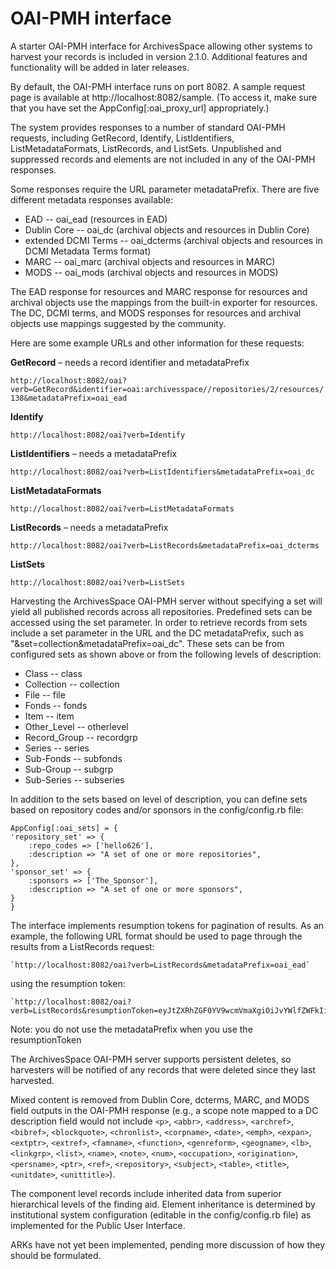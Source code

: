 # OAI-PMH interface

A starter OAI-PMH interface for ArchivesSpace allowing other systems to harvest
your records is included in version 2.1.0. Additional features and functionality
will be added in later releases.

By default, the OAI-PMH interface runs on port 8082. A sample request page is
available at http://localhost:8082/sample. (To access it, make sure that you
have set the AppConfig[:oai_proxy_url] appropriately.)

The system provides responses to a number of standard OAI-PMH requests,
including GetRecord, Identify, ListIdentifiers, ListMetadataFormats,
ListRecords, and ListSets. Unpublished and suppressed records and elements are
not included in any of the OAI-PMH responses.

Some responses require the URL parameter metadataPrefix. There are five
different metadata responses available:

* EAD -- oai_ead (resources in EAD)
* Dublin Core -- oai_dc (archival objects and resources in Dublin Core)
* extended DCMI Terms -- oai_dcterms (archival objects and resources in DCMI Metadata Terms format)
* MARC -- oai_marc (archival objects and resources in MARC)
* MODS -- oai_mods (archival objects and resources in MODS)

The EAD response for resources and MARC response for resources and archival
objects use the mappings from the built-in exporter for resources. The DC,
DCMI terms, and MODS responses for resources and archival objects use mappings
suggested by the community.

Here are some example URLs and other information for these requests:

**GetRecord** – needs a record identifier and metadataPrefix

  `http://localhost:8082/oai?verb=GetRecord&identifier=oai:archivesspace//repositories/2/resources/138&metadataPrefix=oai_ead`

**Identify**

  `http://localhost:8082/oai?verb=Identify`

**ListIdentifiers** – needs a metadataPrefix

  `http://localhost:8082/oai?verb=ListIdentifiers&metadataPrefix=oai_dc`

**ListMetadataFormats**

  `http://localhost:8082/oai?verb=ListMetadataFormats`

**ListRecords** – needs a metadataPrefix

  `http://localhost:8082/oai?verb=ListRecords&metadataPrefix=oai_dcterms`

**ListSets**

  `http://localhost:8082/oai?verb=ListSets`

Harvesting the ArchivesSpace OAI-PMH server without specifying a set will yield
all published records across all repositories.
Predefined sets can be accessed using the set parameter. In order to retrieve
records from sets include a set parameter in the URL and the DC metadataPrefix,
such as "&set=collection&metadataPrefix=oai_dc". These sets can be from
configured sets as shown above or from the following levels of description:

* Class -- class
* Collection -- collection
* File -- file
* Fonds -- fonds
* Item -- item
* Other_Level -- otherlevel
* Record_Group -- recordgrp
* Series -- series
* Sub-Fonds -- subfonds
* Sub-Group -- subgrp
* Sub-Series -- subseries

In addition to the sets based on level of description, you can define sets
based on repository codes and/or sponsors in the config/config.rb file:

	AppConfig[:oai_sets] = {
  	'repository_set' => {
    	:repo_codes => ['hello626'],
    	:description => "A set of one or more repositories",
  	},
  	'sponsor_set' => {
    	:sponsors => ['The_Sponsor'],
    	:description => "A set of one or more sponsors",
  	}
	}

The interface implements resumption tokens for pagination of results. As an
example, the following URL format should be used to page through the results
from a ListRecords request:

  	`http://localhost:8082/oai?verb=ListRecords&metadataPrefix=oai_ead`

using the resumption token:

  	`http://localhost:8082/oai?verb=ListRecords&resumptionToken=eyJtZXRhZGF0YV9wcmVmaXgiOiJvYWlfZWFkIiwiZnJvbSI6IjE5NzAtMDEtMDEgMDA6MDA6MDAgVVRDIiwidW50aWwiOiIyMDE3LTA3LTA2IDE3OjEwOjQxIFVUQyIsInN0YXRlIjoicHJvZHVjaW5nX3JlY29yZHMiLCJsYXN0X2RlbGV0ZV9pZCI6MCwicmVtYWluaW5nX3R5cGVzIjp7IlJlc291cmNlIjoxfSwiaXNzdWVfdGltZSI6MTQ5OTM2MTA0Mjc0OX0=`

Note: you do not use the metadataPrefix when you use the resumptionToken

The ArchivesSpace OAI-PMH server supports persistent deletes, so harvesters
will be notified of any records that were deleted since
they last harvested.

Mixed content is removed from Dublin Core, dcterms, MARC, and MODS field outputs
in the OAI-PMH response (e.g., a scope note mapped to a DC description field
  would not include `<p>`, `<abbr>`, `<address>`, `<archref>`, `<bibref>`, `<blockquote>`,
  `<chronlist>`, `<corpname>`, `<date>`, `<emph>`, `<expan>`, `<extptr>`, `<extref>`,
  `<famname>`, `<function>`, `<genreform>`, `<geogname>`, `<lb>`, `<linkgrp>`, `<list>`,
  `<name>`, `<note>`, `<num>`, `<occupation>`, `<origination>`, `<persname>`, `<ptr>`, `<ref>`, `<repository>`, `<subject>`, `<table>`, `<title>`, `<unitdate>`, `<unittitle>`).

The component level records include inherited data from superior hierarchical
levels of the finding aid. Element inheritance is determined by institutional
system configuration (editable in the config/config.rb file) as implemented for
the Public User Interface.

ARKs have not yet been implemented, pending more discussion of how they should
be formulated.
